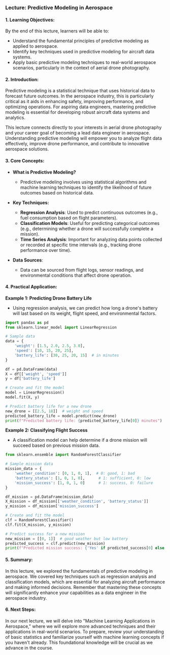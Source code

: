 ### Lecture: Predictive Modeling in Aerospace

#### 1. Learning Objectives:
By the end of this lecture, learners will be able to:
- Understand the fundamental principles of predictive modeling as applied to aerospace.
- Identify key techniques used in predictive modeling for aircraft data systems.
- Apply basic predictive modeling techniques to real-world aerospace scenarios, particularly in the context of aerial drone photography.

#### 2. Introduction:
Predictive modeling is a statistical technique that uses historical data to forecast future outcomes. In the aerospace industry, this is particularly critical as it aids in enhancing safety, improving performance, and optimizing operations. For aspiring data engineers, mastering predictive modeling is essential for developing robust aircraft data systems and analytics.

This lecture connects directly to your interests in aerial drone photography and your career goal of becoming a lead data engineer in aerospace. Understanding predictive modeling will empower you to analyze flight data effectively, improve drone performance, and contribute to innovative aerospace solutions.

#### 3. Core Concepts:
- **What is Predictive Modeling?**
  - Predictive modeling involves using statistical algorithms and machine learning techniques to identify the likelihood of future outcomes based on historical data.

- **Key Techniques:**
  - **Regression Analysis**: Used to predict continuous outcomes (e.g., fuel consumption based on flight parameters).
  - **Classification Models**: Useful for predicting categorical outcomes (e.g., determining whether a drone will successfully complete a mission).
  - **Time Series Analysis**: Important for analyzing data points collected or recorded at specific time intervals (e.g., tracking drone performance over time).

- **Data Sources**:
  - Data can be sourced from flight logs, sensor readings, and environmental conditions that affect drone operation.

#### 4. Practical Application:
**Example 1: Predicting Drone Battery Life**
- Using regression analysis, we can predict how long a drone's battery will last based on its weight, flight speed, and environmental factors.
  
```python
import pandas as pd
from sklearn.linear_model import LinearRegression

# Sample data
data = {
    'weight': [1.5, 2.0, 2.5, 3.0],
    'speed': [10, 15, 20, 25],
    'battery_life': [30, 25, 20, 15]  # in minutes
}

df = pd.DataFrame(data)
X = df[['weight', 'speed']]
y = df['battery_life']

# Create and fit the model
model = LinearRegression()
model.fit(X, y)

# Predict battery life for a new drone
new_drone = [[2.5, 18]]  # weight and speed
predicted_battery_life = model.predict(new_drone)
print(f"Predicted battery life: {predicted_battery_life[0]} minutes")
```

**Example 2: Classifying Flight Success**
- A classification model can help determine if a drone mission will succeed based on previous mission data.
  
```python
from sklearn.ensemble import RandomForestClassifier

# Sample mission data
mission_data = {
    'weather_condition': [0, 1, 0, 1],  # 0: good, 1: bad
    'battery_status': [1, 0, 1, 0],      # 1: sufficient, 0: low
    'mission_success': [1, 0, 1, 0]      # 1: success, 0: failure
}

df_mission = pd.DataFrame(mission_data)
X_mission = df_mission[['weather_condition', 'battery_status']]
y_mission = df_mission['mission_success']

# Create and fit the model
clf = RandomForestClassifier()
clf.fit(X_mission, y_mission)

# Predict success for a new mission
new_mission = [[0, 1]]  # good weather but low battery
predicted_success = clf.predict(new_mission)
print(f"Predicted mission success: {'Yes' if predicted_success[0] else 'No'}")
```

#### 5. Summary:
In this lecture, we explored the fundamentals of predictive modeling in aerospace. We covered key techniques such as regression analysis and classification models, which are essential for analyzing aircraft performance and making informed decisions. Remember that mastering these concepts will significantly enhance your capabilities as a data engineer in the aerospace industry.

#### 6. Next Steps:
In our next lecture, we will delve into "Machine Learning Applications in Aerospace," where we will explore more advanced techniques and their applications in real-world scenarios. To prepare, review your understanding of basic statistics and familiarize yourself with machine learning concepts if you haven't already. This foundational knowledge will be crucial as we advance in the course.
